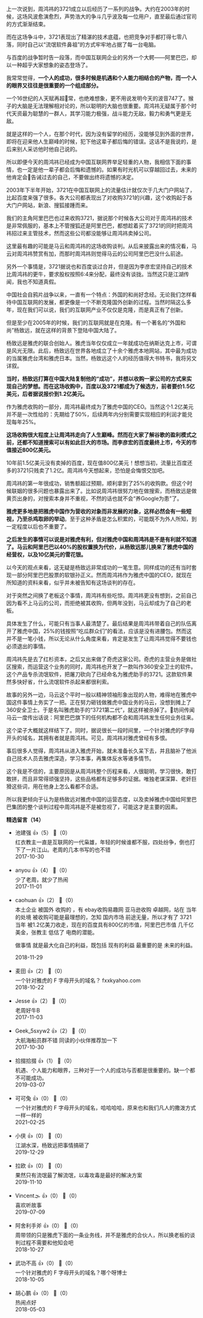 上一次说到，周鸿祎的3721成立以后经历了一系列的战争。大约在2003年的时候，这场风波愈演愈烈，声势浩大的争斗几乎波及每一位用户，直至最后通过官司的方式渐渐结束。

而在这场争斗中，3721表现出了精湛的技术底蕴，也把竞争对手都打得七零八落，同时自己以“流氓软件鼻祖”的方式牢牢地占据了每一台电脑。

与百度的战争暂时告一段落，而中国互联网企业的另外一个大鳄——阿里巴巴，却以一种超乎大家想象的姿态登场了。

我常常觉得，**一个人的成功，很多时候是机遇和个人能力相结合的产物，而一个人的眼界又往往是很重要的一个组成部分。**

一个16世纪的人天赋再超常，也绝难想象，更不用说发明今天的波音747了。猴子的大脑是无法理解相对论的，所以聪明的大脑也很重要。周鸿祎无疑属于那个时代天资最为聪慧的一群人，其学习能力极强，战斗能力无敌，毅力和勇气更是无敌。

就是这样的一个人，在那个时代，因为没有留学的经历，没能够见到外面的世界，即将在迎来他人生巅峰的时候，犯下他这辈子都后悔的错误。这话不是我说的，是后来别人采访他时他自己说的。

所以即便今天的周鸿祎已经成为中国互联网界举足轻重的人物，我相信下面的事情，也一定是他一辈子都会后悔和遗憾的。如果有时光机可以穿越回过去，未来的他肯定会告诫过去的自己，不要做出终将遗憾的决定。

2003年下半年开始，3721在中国互联网上的流量估计就仅次于几大门户网站了，比起百度来强了很多。各大公司都表现出了对收购3721的兴趣，这个收购起于各大门户网站，新浪、搜狐接踵而来。

我们的主角阿里巴巴也过来收购3721，据说那个时候各大公司对于周鸿祎的技术是非常佩服的，基本上不管搜狐还是阿里巴巴，都想趁着买了3721的同时把周鸿祎招过来主管技术，然而这些公司都没能够让周鸿祎卖掉公司。

这里最有趣的可能是马云和周鸿祎的这场收购谈判。从后来披露出来的情况看，马云对周鸿祎赞赏有加，而那时周鸿祎则觉得马云的公司阿里巴巴没什么前途。

另外一个事情是，3721据说也和百度谈过合并，但是因为李彦宏坚持自己的技术比周鸿祎的更牛，要求股权按照6:4来分配，最终没有谈拢。当然这只是江湖传闻，我也不知道真假。

中国社会自鸦片战争以来，一直有一个特点：外国的和尚好念经。无论我们怎样看待中国互联网的发展，都更像是一个不断克隆国外创新的过程。当然时隔这么多年，现在我们可以说，我们的互联网产业不仅仅是克隆，而是真正有了创新。

但是至少在2005年的时候，我们的互联网就是在克隆。有一个著名的“外国和尚”杨致远，就在这样的背景下登陆中国大陆了。

杨致远是雅虎的联合创始人。雅虎当年仅仅成立一年就成功在纳斯达克上市，可谓是风光无限。此后，杨致远在世界各地成立了十余个雅虎本地网站，其中最为成功的当属雅虎台湾和雅虎日本。当然，杨致远这个人的经历值得大书特书，我将另文详叙。

**当时，杨致远打算在中国大陆复制他的“成功”，并想以收购一家公司的方式来实现自己的梦想。而在这场收购中，百度以及3721都成为了候选方，前者要价1.5亿美元，后者据说报价到1.2亿美元。**

作为雅虎收购的一部分，周鸿祎最终成为了雅虎中国的CEO。当然这个1.2亿美元并不是一次性给的：先期给了50%，后续两年内分别需要实现相应的利润才能兑现每年25%。

**这场收购很大程度上让周鸿祎走向了人生巅峰。然而在大家了解谷歌的盈利模式之前，还都不知道搜索可以有如此巨大的市场。而李彦宏的百度最终上市，今天的市值接近800亿美元。**

10年前1.5亿美元没有卖掉的百度，现在值800亿美元！想想当初，流量比百度还多的3721只贱卖了1.2亿。周鸿祎今天想起来，恐怕是会悔恨交加吧。

周鸿祎的第一年很成功，销售额超过预期，顺利拿到了25%的收购款。但这个时候联姻的很多问题也暴露出来了。比如说周鸿祎很努力地在做搜索，而杨致远是做黄页出身的，对搜索本身并不重视，不然的话也就不会“养Google为患”了。

**雅虎更多地是把雅虎中国作为营收的对象而非发展的对象，这样必然会有一些短视，乃至杀鸡取卵的举动**。至于这种矛盾是怎么积累的，可能既不为外人所知，到一定程度以后也不重要了。

**之后发生的事情可以说是对雅虎有利，但对雅虎中国和周鸿祎是不是有利就不知道了。马云和阿里巴巴以40%的股权置换为代价，从杨致远那儿换来了雅虎中国的经营权，以及10亿美元的雪花银。**

以今天的观点来看，这无疑是杨致远非常成功的一笔生意。同样成功的还有当时套现一部分阿里巴巴股票的软银孙正义。然而周鸿祎作为雅虎中国的CEO，就现在所知道的资料来看，似乎并未被告知有这场谈判的存在。

对于突然之间换了老板这个事情，周鸿祎有些吃惊。周鸿祎更没有想到，之前自己因为看不上马云的公司，而拒绝被其收购，但两年没到，马云却成为了自己的老板。

具体发生了什么，可能只有当事人最清楚了。最后结果是周鸿祎带着自己的队伍离开了雅虎中国，25%的钱按照“吃瓜群众们”的看法，应该是没有进腰包。然而这并不是一笔小钱，所以无论从什么角度来看，肯定是发生了让周鸿祎觉得不要钱也必须退出的事情。

周鸿祎先是去了红杉资本，之后又出来做了奇虎这家公司。奇虎的主营业务是做社区搜索，而运营这个业务的同时，周鸿祎也开发了一款叫作360安全卫士的软件。这个产品专杀流氓软件，把屠刀砍向了已经命名为雅虎助手的3721。这款软件果然多快好省，什么流氓软件杀起来都很利索。

故事的另外一边，马云这个平时一般以精神领袖形象出现的人物，难得地在雅虎中国这件事情上务实了一把。正在努力砸钱做雅虎中国业务的马云，没想到摊上了360安全卫士。于是名叫雅虎助手的“3721第二代”，就这样被杀掉了。坊间传闻马云一度传出话说：阿里巴巴旗下的任何机构都不会和周鸿祎发生任何业务往来。

这个梁子大概就这样结下了。同时，据说很长一段时间里，一个针对雅虎的F字母开头的域名，其拥有者就是周鸿祎。可见，周鸿祎对雅虎曾经有多恨。

事后很多人觉得，周鸿祎从进入雅虎开始，就未准备长久呆下去，并且脑补了他派自己技术人员去雅虎深造，学习本事，再集体反水等诸多情节。

这个我是不信的，主要原因是从周鸿祎整个历程来看，人很聪明，学习很快，敢打敢拼，而且非常得顽强坚持，这些品格都有足够多的证据。唯独老谋深算、老奸巨猾这些词，用在他身上怎么看都不合适。

所以我更倾向于认为是杨致远对雅虎中国的运营态度，以及卖掉雅虎中国给阿里巴巴集团的整个谈判过程中周鸿祎是不是被忽视了，可能这才是主要的因素。
<div><strong>精选留言（14）</strong></div><ul>
<li><span>池建强</span> 👍（5） 💬（0）<div>红衣教主一直是互联网的一代枭雄，年轻的时候谁都不服，四处纷争，倒也打下了一片江山。老周的几本书写的也不错</div>2017-10-30</li><br/><li><span>anyou</span> 👍（4） 💬（0）<div>少了老周，就少了热闹</div>2017-11-01</li><br/><li><span>caohuan</span> 👍（2） 💬（0）<div>本土企业 被国外 收购的 ，有 ebay收购易趣网 亚马逊收购 卓越网，站在 当年的处境  被收购可能是最理想的，怎知 国内市场 前途无量，所以才有了 3721当年 被1.2亿美刀收走，现在的百度具有800亿的市值，阿里巴巴市值 几千亿美金，张教主 低估了 电商的潜能。

做事情 就是最大化自己的利益，既包括 现有的利益 最重要的是 未来的利益。</div>2018-11-29</li><br/><li><span>麦田</span> 👍（2） 💬（0）<div>一个针对雅虎的 F 字母开头的域名？  fxxkyahoo.com</div>2018-10-22</li><br/><li><span>Jesse</span> 👍（2） 💬（0）<div>老周好牛B</div>2017-11-03</li><br/><li><span>Geek_5sxyw2</span> 👍（2） 💬（0）<div>大航海船员群不错 同读的小伙伴推荐加一下</div>2017-10-30</li><br/><li><span>拾掇拾掇</span> 👍（1） 💬（0）<div>机遇、个人能力和眼界，三种对于一个人的成功与否都是很重要的。缺一个都不可能成功。</div>2019-03-07</li><br/><li><span>可可兔</span> 👍（0） 💬（0）<div>一个针对雅虎的 F 字母开头的域名，哈哈哈哈，原来也和我们凡人的撒泼方式一样一样的</div>2021-02-25</li><br/><li><span>小侠</span> 👍（0） 💬（0）<div>江湖水深，杨致远把事情搞砸了</div>2019-12-29</li><br/><li><span>拉欧</span> 👍（0） 💬（0）<div>果然只有流氓最了解流氓，以毒攻毒是最好的解决方案</div>2019-11-10</li><br/><li><span>Vincent🌫</span> 👍（0） 💬（0）<div>喜欢听故事</div>2019-07-09</li><br/><li><span>阿舍利手斧</span> 👍（0） 💬（0）<div>周带领的只是雅虎下面的一条业务线，并不是雅虎的合伙人，所以换老板的谈判过程不需要和他知会吧</div>2018-10-27</li><br/><li><span>武功不高</span> 👍（0） 💬（0）<div>一个针对雅虎的 F 字母开头的域名？哪个呀博士</div>2018-10-05</li><br/><li><span>胡心鹏</span> 👍（0） 💬（0）<div>热闹点好</div>2018-05-03</li><br/>
</ul>